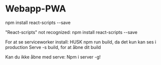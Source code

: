 # Webapp-PWA

npm install react-scripts --save

"React-scripts" not recognized:
npm install react-scripts --save


For at se serviceworker install:
HUSK npm run build, da det kun kan ses i production
Serve -s build, for at åbne dit build

Kan du ikke åbne med serve:
Npm i server -g!
